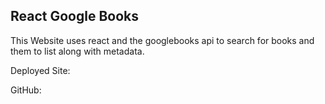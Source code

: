 ## React Google Books 

This Website uses react and the googlebooks api to search for books and them to list along with metadata. 


Deployed Site: 

GitHub:
